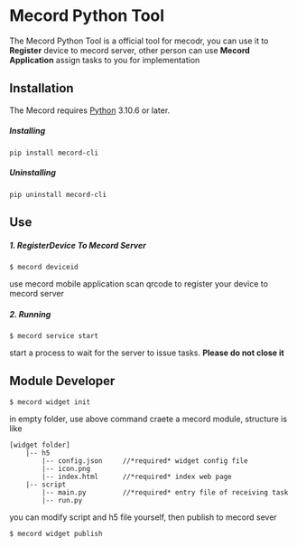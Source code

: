 Mecord Python Tool
===============================================
The Mecord Python Tool is a official tool for mecodr, you can use it to **Register** device to mecord server, other person can use **Mecord Application** assign tasks to you for implementation

Installation
------------

The Mecord requires [Python](http://www.python.org/download) 3.10.6 or later.

##### Installing
    pip install mecord-cli

##### Uninstalling
    pip uninstall mecord-cli

Use
------------
##### 1. RegisterDevice To Mecord Server
    $ mecord deviceid
use mecord mobile application scan qrcode to register your device to mecord server

##### 2. Running
    $ mecord service start
start a process to wait for the server to issue tasks. **Please do not close it**

Module Developer
------------
    $ mecord widget init
in empty folder, use above command craete a mecord module, structure is like 
    
    [widget folder]
        |-- h5
            |-- config.json     //*required* widget config file
            |-- icon.png
            |-- index.html      //*required* index web page
        |-- script
            |-- main.py         //*required* entry file of receiving task
            |-- run.py
you can modify script and h5 file yourself, then publish to mecord sever 
    
    $ mecord widget publish